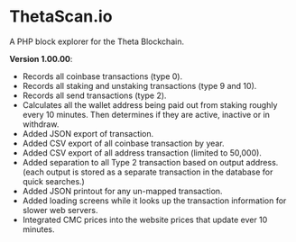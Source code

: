 # ThetaScan.io

A PHP block explorer for the Theta Blockchain.

**Version 1.00.00**:

* Records all coinbase transactions (type 0).
* Records all staking and unstaking transactions (type 9 and 10).
* Records all send transactions (type 2).
* Calculates all the wallet address being paid out from staking roughly every 10 minutes. Then determines if they are active, inactive or in withdraw.
* Added JSON export of transaction.
* Added CSV export of all coinbase transaction by year.
* Added CSV export of all address transaction (limited to 50,000).
* Added separation to all Type 2 transaction based on output address. (each output is stored as a separate transaction in the database for quick searches.)
* Added JSON printout for any un-mapped transaction.
* Added loading screens while it looks up the transaction information for slower web servers.
* Integrated CMC prices into the website prices that update ever 10 minutes.
